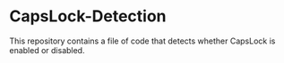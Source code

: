 # CapsLock-Detection
This repository contains a file of code that detects whether CapsLock is enabled or disabled.
